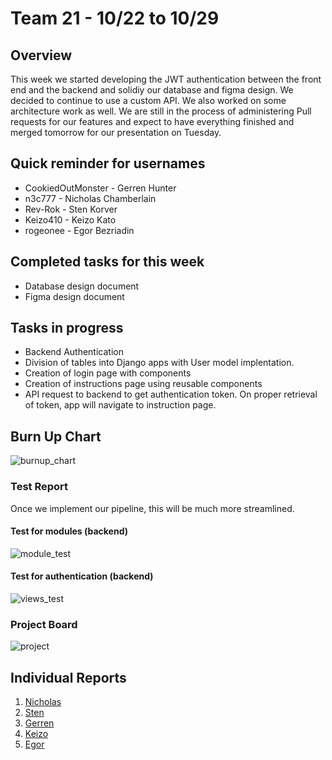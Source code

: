 # Team 21 - 10/22 to 10/29

## Overview

This week we started developing the JWT authentication between the front end and the backend and solidiy our database and figma design. We decided to continue to use a custom API. We also worked on some architecture work as well. We are still in the process of administering Pull requests for our features and expect to have everything finished and merged tomorrow for our presentation on Tuesday.

## Quick reminder for usernames

* CookiedOutMonster - Gerren Hunter
* n3c777 - Nicholas Chamberlain
* Rev-Rok - Sten Korver
* Keizo410 - Keizo Kato
* rogeonee - Egor Bezriadin

## Completed tasks for this week

- Database design document
- Figma design document 
  
## Tasks in progress

- Backend Authentication
- Division of tables into Django apps with User model implentation.
- Creation of login page with components
- Creation of instructions page using reusable components
- API request to backend to get authentication token. On proper retrieval of token, app will navigate to instruction page.

## Burn Up Chart
![burnup_chart](https://github.com/COSC-499-W2023/year-long-project-team-21/assets/44909431/2200318a-3203-4352-a187-f65bdf413442)

### Test Report

Once we implement our pipeline, this will be much more streamlined. 

#### Test for modules (backend)
![module_test](https://github.com/COSC-499-W2023/year-long-project-team-21/assets/44909431/7abb3098-0165-47c8-8782-174597ae37e8)

#### Test for authentication (backend) 
![views_test](https://github.com/COSC-499-W2023/year-long-project-team-21/assets/44909431/4e7ade34-e362-4a90-b5e4-7788ce4c9fd2)

### Project Board

![project](https://github.com/COSC-499-W2023/year-long-project-team-21/assets/44909431/8fe42c12-964f-491b-894b-2e66ed098568)

## Individual Reports

1. [Nicholas](../personal%20log/Nicholas_Report.md)
2. [Sten](../personal%20log/Sten_Report.md)
3. [Gerren](../personal%20log/Gerren_Report.md)
4. [Keizo](../personal%20log/Keizo_Report.md)
5. [Egor](../personal%20log/Egor_Report.md)
